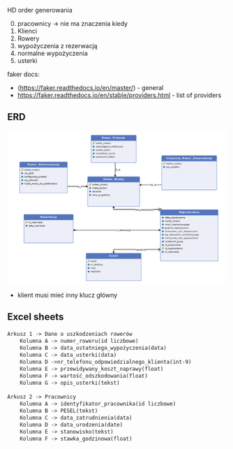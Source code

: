 HD order generowania

0. pracownicy -> nie ma znaczenia kiedy
1. Klienci
2. Rowery
3. wypożyczenia z rezerwacją
4. normalne wypożyczenia
5. usterki

faker docs:
- (https://faker.readthedocs.io/en/master/) - general
- https://faker.readthedocs.io/en/stable/providers.html - list of providers

## ERD
![erd](erd.png)
- klient musi mieć inny klucz główny

## Excel sheets 

    Arkusz 1 -> Dane o uszkodzeniach rowerów
        Kolumna A -> numer_roweru(id liczbowe)
        Kolumna B -> data_ostatniego_wypożyczenia(data)
        Kolumna C -> data_usterki(data)
        Kolumna D ->nr_telefonu_odpowiedzialnego_klienta(int-9)
        Kolumna E -> przewidywany_koszt_naprawy(float)
        Kolumna F -> wartość_odszkodowania(float)
        Kolumna G -> opis_usterki(tekst)

    Arkusz 2 -> Pracownicy
        Kolumna A -> identyfikator_pracownika(id liczbowe)
        Kolumna B -> PESEL(tekst)
        Kolumna C -> data_zatrudnienia(data)
        Kolumna D -> data_urodzenia(date)
        Kolumna E -> stanowisko(tekst)
        Kolumna F -> stawka_godzinowa(float)
    
